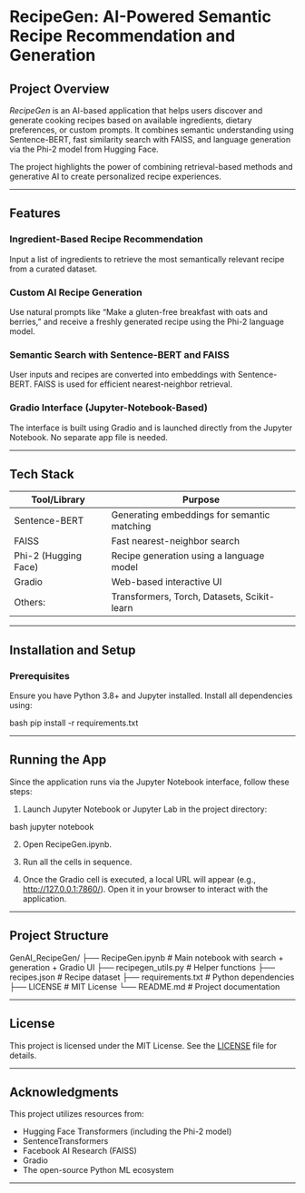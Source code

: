 # RecipeGen: AI-Powered Semantic Recipe Recommendation and Generation

## Project Overview

*RecipeGen* is an AI-based application that helps users discover and generate cooking recipes based on available ingredients, dietary preferences, or custom prompts. It combines semantic understanding using Sentence-BERT, fast similarity search with FAISS, and language generation via the Phi-2 model from Hugging Face.

The project highlights the power of combining retrieval-based methods and generative AI to create personalized recipe experiences.

---

## Features

### Ingredient-Based Recipe Recommendation

Input a list of ingredients to retrieve the most semantically relevant recipe from a curated dataset.

### Custom AI Recipe Generation

Use natural prompts like “Make a gluten-free breakfast with oats and berries,” and receive a freshly generated recipe using the Phi-2 language model.

### Semantic Search with Sentence-BERT and FAISS

User inputs and recipes are converted into embeddings with Sentence-BERT. FAISS is used for efficient nearest-neighbor retrieval.

### Gradio Interface (Jupyter-Notebook-Based)

The interface is built using Gradio and is launched directly from the Jupyter Notebook. No separate app file is needed.

---

## Tech Stack

| Tool/Library         | Purpose                                     |
| -------------------- | ------------------------------------------- |
| Sentence-BERT        | Generating embeddings for semantic matching |
| FAISS                | Fast nearest-neighbor search                |
| Phi-2 (Hugging Face) | Recipe generation using a language model    |
| Gradio               | Web-based interactive UI                    |
| Others:              | Transformers, Torch, Datasets, Scikit-learn |

---

## Installation and Setup

### Prerequisites

Ensure you have Python 3.8+ and Jupyter installed. Install all dependencies using:

bash
pip install -r requirements.txt


---

## Running the App

Since the application runs via the Jupyter Notebook interface, follow these steps:

1. Launch Jupyter Notebook or Jupyter Lab in the project directory:

bash
jupyter notebook


2. Open RecipeGen.ipynb.

3. Run all the cells in sequence.

4. Once the Gradio cell is executed, a local URL will appear (e.g., http://127.0.0.1:7860/). Open it in your browser to interact with the application.

---

## Project Structure


GenAI_RecipeGen/
├── RecipeGen.ipynb         # Main notebook with search + generation + Gradio UI
├── recipegen_utils.py      # Helper functions
├── recipes.json            # Recipe dataset
├── requirements.txt        # Python dependencies
├── LICENSE                 # MIT License
└── README.md               # Project documentation


---

## License

This project is licensed under the MIT License. See the [LICENSE](./LICENSE) file for details.

---

## Acknowledgments

This project utilizes resources from:

* Hugging Face Transformers (including the Phi-2 model)
* SentenceTransformers
* Facebook AI Research (FAISS)
* Gradio
* The open-source Python ML ecosystem

---
